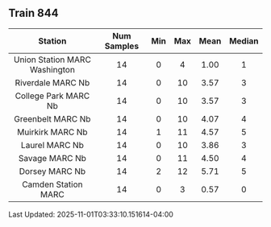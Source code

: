 ## Train 844

| Station | Num Samples | Min | Max | Mean | Median |
| :-----: | :---------: | :-: | :-: | :--: | :----: |
| Union Station MARC Washington | 14 | 0 | 4 | 1.00 | 1 |
| Riverdale MARC Nb | 14 | 0 | 10 | 3.57 | 3 |
| College Park MARC Nb | 14 | 0 | 10 | 3.57 | 3 |
| Greenbelt MARC Nb | 14 | 0 | 10 | 4.07 | 4 |
| Muirkirk MARC Nb | 14 | 1 | 11 | 4.57 | 5 |
| Laurel MARC Nb | 14 | 0 | 10 | 3.86 | 3 |
| Savage MARC Nb | 14 | 0 | 11 | 4.50 | 4 |
| Dorsey MARC Nb | 14 | 2 | 12 | 5.71 | 5 |
| Camden Station MARC | 14 | 0 | 3 | 0.57 | 0 |


Last Updated: 2025-11-01T03:33:10.151614-04:00